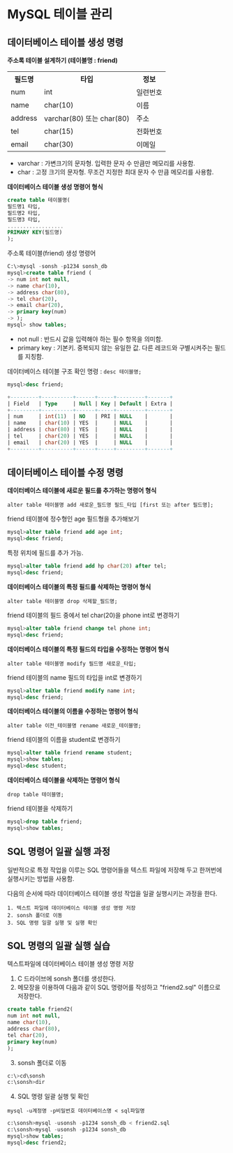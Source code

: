 # MySQL 테이블 관리

## 데이터베이스 테이블 생성 명령
**주소록 테이블 설계하기 (테이블명 : friend)**

<table>
<tr>
	<th>필드명</th>
	<th>타입</th>
	<th>정보</th>
</tr>
<tr>
	<td>num</td>
	<td>int</td>
	<td>일련번호</td>
</tr>
<tr>
	<td>name</td>
	<td>char(10)</td>
	<td>이름</td>
</tr>
<tr>
	<td>address</td>
	<td>varchar(80) 또는 char(80)</td>
	<td>주소</td>
</tr>
<tr>
	<td>tel</td>
	<td>char(15)</td>
	<td>전화번호</td>
</tr>
<tr>
	<td>email</td>
	<td>char(30)</td>
	<td>이메일</td>
</tr>
</table>

- varchar : 가변크기의 문자형. 입력한 문자 수 만큼만 메모리를 사용함.
- char : 고정 크기의 문자형. 무조건 지정한 최대 문자 수 만큼 메모리를 사용함.

**데이터베이스 테이블 생성 명령어 형식**
```sql
create table 테이블명(
필드명1 타입,
필드명2 타입,
필드명3 타입,
..................
PRIMARY KEY(필드명)
);
```

주소록 테이블(friend) 생성 명령어
```sql
C:\>mysql -sonsh -p1234 sonsh_db
mysql>create table friend (
-> num int not null,
-> name char(10),
-> address char(80),
-> tel char(20),
-> email char(20),
-> primary key(num)
-> );
mysql> show tables;
```
- not null : 반드시 값을 입력해야 하는 필수 항목을 의미함.
- primary key : 기본키. 중복되지 않는 유일한 값. 다른 레코드와 구별시켜주는 필드를 지칭함.

데이터베이스 테이블 구조 확인 명령 : `desc 테이블명;`
```sql
mysql>desc friend;

+---------+----------+------+-----+---------+-------+
| Field   | Type     | Null | Key | Default | Extra |
+---------+----------+------+-----+---------+-------+
| num     | int(11)  | NO   | PRI | NULL    |       |
| name    | char(10) | YES  |     | NULL    |       |
| address | char(80) | YES  |     | NULL    |       |
| tel     | char(20) | YES  |     | NULL    |       |
| email   | char(20) | YES  |     | NULL    |       |
+---------+----------+------+-----+---------+-------+
```

## 데이터베이스 테이블 수정 명령
**데이터베이스 테이블에 새로운 필드를 추가하는 명령어 형식**

`alter table 테이블명 add 새로운_필드명 필드_타입 [first 또는 after 필드명];`

friend 테이블에 정수형인 age 필드형을 추가해보기
```sql
mysql>alter table friend add age int;
mysql>desc friend;
```

특정 위치에 필드를 추가 가능.
```sql
mysql>alter table friend add hp char(20) after tel;
mysql>desc friend;
```

**데이터베이스 테이블의 특정 필드를 삭제하는 명령어 형식**

`alter table 테이블명 drop 삭제할_필드명;`

friend 테이블의 필드 중에서 tel char(20)을 phone int로 변경하기
```sql
mysql>alter table friend change tel phone int;
mysql>desc friend;
```

**데이터베이스 테이블의 특정 필드의 타입을 수정하는 명령어 형식**

`alter table 테이블명 modify 필드명 새로운_타입;`

friend 테이블의 name 필드의 타입을 int로 변경하기
```sql
mysql>alter table friend modify name int;
mysql>desc friend;
```

**데이터베이스 테이블의 이름을 수정하는 명령어 형식**

`alter table 이전_테이블명 rename 새로운_테이블명;`

friend 테이블의 이름을 student로 변경하기
```sql
mysql>alter table friend rename student;
mysql>show tables;
mysql>desc student;
```

**데이터베이스 테이블을 삭제하는 명령어 형식**

`drop table 테이블명;`

friend 테이블을 삭제하기
```sql
mysql>drop table friend;
mysql>show tables;
```

## SQL 명령어 일괄 실행 과정
일반적으로 특정 작업을 이루는 SQL 명령어들을 텍스트 파일에 저장해 두고 한꺼번에 실행시키는 방법을 사용함.

다음의 순서에 따라 데이터베이스 테이블 생성 작업을 일괄 실행시키는 과정을 한다.

	1. 텍스트 파일에 데이터베이스 테이블 생성 명령 저장
	2. sonsh 폴더로 이동
	3. SQL 명령 일괄 실행 및 실행 확인

## SQL 명령의 일괄 실행 실습
텍스트파일에 데이터베이스 테이블 생성 명령 저장

1. C 드라이브에 sonsh 폴더를 생성한다.
2. 메모장을 이용하여 다음과 같이 SQL 명령어를 작성하고 "friend2.sql" 이름으로 저장한다.
```sql
create table friend2(
num int not null,
name char(10),
address char(80),
tel char(20),
primary key(num)
);
```
3. sonsh 폴더로 이동
```sql
c:\>cd\sonsh
c:\sonsh>dir
```
4. SQL 명령 일괄 실행 및 확인

`mysql -u계정명 -p비밀번호 데이터베이스명 < sql파일명`
```sql
c:\sonsh>mysql -usonsh -p1234 sonsh_db < friend2.sql
c:\sonsh>mysql -usonsh -p1234 sonsh_db
mysql>show tables;
mysql>desc friend2;
```